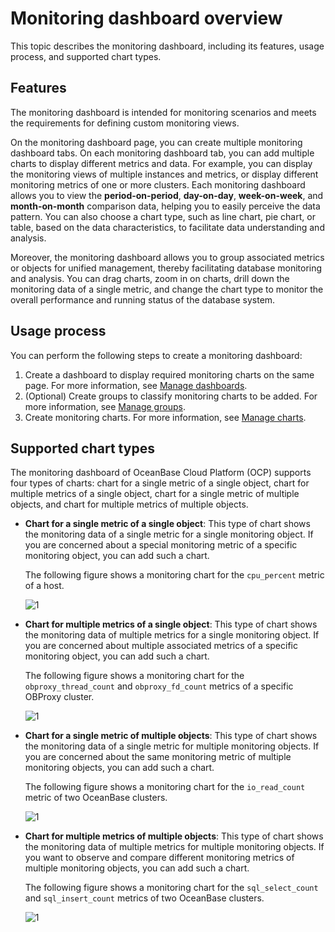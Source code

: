# Monitoring dashboard overview

This topic describes the monitoring dashboard, including its features, usage process, and supported chart types.

## Features

The monitoring dashboard is intended for monitoring scenarios and meets the requirements for defining custom monitoring views.

On the monitoring dashboard page, you can create multiple monitoring dashboard tabs. On each monitoring dashboard tab, you can add multiple charts to display different metrics and data. For example, you can display the monitoring views of multiple instances and metrics, or display different monitoring metrics of one or more clusters. Each monitoring dashboard allows you to view the **period-on-period**, **day-on-day**, **week-on-week**, and **month-on-month** comparison data, helping you to easily perceive the data pattern. You can also choose a chart type, such as line chart, pie chart, or table, based on the data characteristics, to facilitate data understanding and analysis.

Moreover, the monitoring dashboard allows you to group associated metrics or objects for unified management, thereby facilitating database monitoring and analysis. You can drag charts, zoom in on charts, drill down the monitoring data of a single metric, and change the chart type to monitor the overall performance and running status of the database system.

## Usage process

You can perform the following steps to create a monitoring dashboard:

1. Create a dashboard to display required monitoring charts on the same page. For more information, see [Manage dashboards](200.manage-dashboard.md).
2. (Optional) Create groups to classify monitoring charts to be added. For more information, see [Manage groups](300.manage-groups.md).
3. Create monitoring charts. For more information, see [Manage charts](400.manage-monitoring-charts.md).

## Supported chart types

The monitoring dashboard of OceanBase Cloud Platform (OCP) supports four types of charts: chart for a single metric of a single object, chart for multiple metrics of a single object, chart for a single metric of multiple objects, and chart for multiple metrics of multiple objects.

* **Chart for a single metric of a single object**: This type of chart shows the monitoring data of a single metric for a single monitoring object. If you are concerned about a special monitoring metric of a specific monitoring object, you can add such a chart.

   The following figure shows a monitoring chart for the `cpu_percent` metric of a host.

   ![1](https://obbusiness-private.oss-cn-shanghai.aliyuncs.com/doc/img/ocp/422/%E5%8D%95%E5%AF%B9%E8%B1%A1%E5%8D%95%E6%8C%87%E6%A0%871.png)

* **Chart for multiple metrics of a single object**: This type of chart shows the monitoring data of multiple metrics for a single monitoring object. If you are concerned about multiple associated metrics of a specific monitoring object, you can add such a chart.

   The following figure shows a monitoring chart for the `obproxy_thread_count` and `obproxy_fd_count` metrics of a specific OBProxy cluster.

   ![1](https://obbusiness-private.oss-cn-shanghai.aliyuncs.com/doc/img/ocp/422/%E5%8D%95%E5%AF%B9%E8%B1%A1%E5%A4%9A%E6%8C%87%E6%A0%871.png)

* **Chart for a single metric of multiple objects**: This type of chart shows the monitoring data of a single metric for multiple monitoring objects. If you are concerned about the same monitoring metric of multiple monitoring objects, you can add such a chart.

   The following figure shows a monitoring chart for the `io_read_count` metric of two OceanBase clusters.

   ![1](https://obbusiness-private.oss-cn-shanghai.aliyuncs.com/doc/img/ocp/422/%E5%A4%9A%E5%AF%B9%E8%B1%A1%E5%8D%95%E6%8C%87%E6%A0%8711.png)

* **Chart for multiple metrics of multiple objects**: This type of chart shows the monitoring data of multiple metrics for multiple monitoring objects. If you want to observe and compare different monitoring metrics of multiple monitoring objects, you can add such a chart.

   The following figure shows a monitoring chart for the `sql_select_count` and `sql_insert_count` metrics of two OceanBase clusters.

   ![1](https://obbusiness-private.oss-cn-shanghai.aliyuncs.com/doc/img/ocp/422/%E5%A4%9A%E5%AF%B9%E8%B1%A1%E5%A4%9A%E6%8C%87%E6%A0%871.png)
